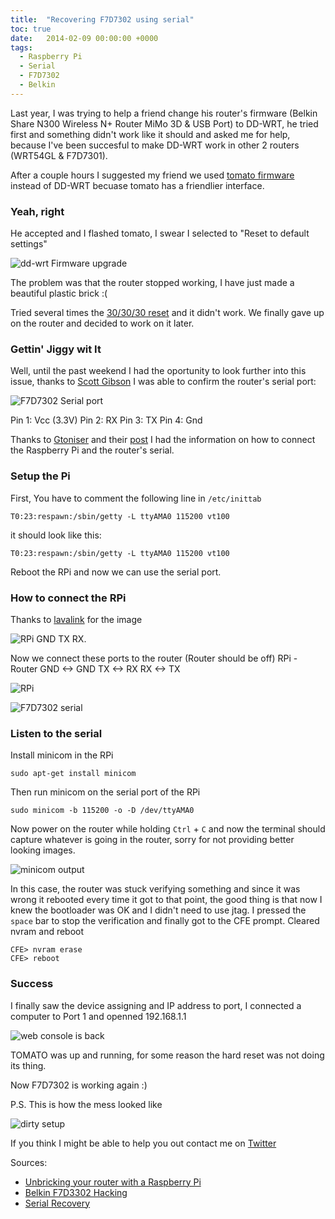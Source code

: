 ```yaml
---
title:  "Recovering F7D7302 using serial"
toc: true
date:   2014-02-09 00:00:00 +0000
tags:
  - Raspberry Pi
  - Serial
  - F7D7302
  - Belkin
---
```

Last year, I was trying to help a friend change his router's firmware (Belkin
Share N300 Wireless N+ Router MiMo 3D & USB Port) to DD-WRT, he tried first and
something didn't work like it should and asked me for help, because I've been
succesful to make DD-WRT work in other 2 routers (WRT54GL & F7D7301).

After a couple hours I suggested my friend we used
[tomato firmware](http://tomatousb.org/) instead of DD-WRT becuase tomato has a
friendlier interface.

### Yeah, right

He accepted and I flashed tomato, I swear I selected to "Reset to default
settings"

![dd-wrt Firmware upgrade](/assets/images/recovering/01___upgrade_firmware.png)

The problem was that the router stopped working, I have just made a beautiful
plastic brick :(

Tried several times the
[30/30/30 reset](http://www.dd-wrt.com/wiki/index.php/Hard_reset_or_30/30/30)
and it didn't work. We finally gave up on the router and decided to work on it
later.

### Gettin' Jiggy wit It

Well, until the past weekend I had the oportunity to look further into this
issue, thanks to
[Scott Gibson](https://www.blogger.com/profile/06759040624540828619) I was able
to confirm the router's serial port:

![F7D7302 Serial port](http://3.bp.blogspot.com/-nIDbLdqE8lc/Tj0lqUDacbI/AAAAAAAACFg/Y3Vg35mrcnU/s320/image+%25281%2529.jpeg)

Pin 1: Vcc (3.3V)
Pin 2: RX
Pin 3: TX
Pin 4: Gnd

Thanks to [Gtoniser](http://tweakers.net/gallery/247680) and their
[post](http://appventures.tweakblogs.net/blog/8736/unbricking-your-router-with-a-raspberry-pi.html)
I had the information on how to connect the Raspberry Pi and the router's serial.

### Setup the Pi

First, You have to comment the following line in `/etc/inittab`

```shell
T0:23:respawn:/sbin/getty -L ttyAMA0 115200 vt100
```

it should look like this:

```shell
T0:23:respawn:/sbin/getty -L ttyAMA0 115200 vt100
```

Reboot the RPi and now we can use the serial port.

### How to connect the RPi

Thanks to
[lavalink](http://lavalink.com/2012/03/raspberry-pi-serial-interfacing/) for the
image

![RPi GND TX RX](http://lavalink.com/wp-content/uploads/2012/04/raspberry-pi-serial_sm-241x300.jpg).

Now we connect these ports to the router (Router should be off)
RPi - Router
GND <-> GND
TX  <-> RX
RX  <-> TX

![RPi](/assets/images/recovering/2014_02_09_00_53_27.jpg)

![F7D7302 serial](/assets/images/recovering/2014_02_09_00_53_33.jpg)

### Listen to the serial

Install minicom in the RPi

```shell
sudo apt-get install minicom
```

Then run minicom on the serial port of the RPi

```shell
sudo minicom -b 115200 -o -D /dev/ttyAMA0
```

Now power on the router while holding `Ctrl` + `C` and now the terminal should
capture whatever is going in the router, sorry for not providing better looking
images.

![minicom output](/assets/images/recovering/2014_02_09_00_54_18.jpg)

In this case, the router was stuck verifying something and since it was wrong it
rebooted every time it got to that point, the good thing is that now I knew the
bootloader was OK and I didn't need to use jtag.
I pressed the `space` bar to stop the verification and finally got to the CFE
prompt.
Cleared nvram and reboot

```shell
CFE> nvram erase
CFE> reboot
```

### Success

I finally saw the device assigning and IP address to port, I connected a
computer to Port 1 and openned 192.168.1.1

![web console is back](/assets/images/recovering/2014_02_09_00_54_02.jpg)

TOMATO was up and running, for some reason the hard reset was not doing its
thing.

Now F7D7302 is working again :)

P.S. This is how the mess looked like

![dirty setup](/assets/images/recovering/2014_02_09_00_54_30.jpg)

If you think I might be able to help you out contact me on
[Twitter](http://twitter.com/ricdros)

Sources:

- [Unbricking your router with a Raspberry Pi](http://appventures.tweakblogs.net/blog/8736/unbricking-your-router-with-a-raspberry-pi.html)
- [Belkin F7D3302 Hacking](http://thegreatgeekery.blogspot.com/2011/08/belkin-f7d3302-hacking.html)
- [Serial Recovery](http://dd-wrt.com/wiki/index.php/Serial_Recovery)
